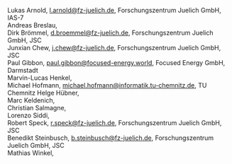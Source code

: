 Lukas Arnold, l.arnold@fz-juelich.de, Forschungszentrum Juelich GmbH, IAS-7  
Andreas Breslau,  
Dirk Brömmel, d.broemmel@fz-juelich.de, Forschungszentrum Juelich GmbH, JSC  
Junxian Chew, j.chew@fz-juelich.de, Forschungszentrum Juelich GmbH, JSC  
Paul Gibbon, paul.gibbon@focused-energy.world, Focused Energy GmbH, Darmstadt  
Marvin-Lucas Henkel,  
Michael Hofmann, michael.hofmann@informatik.tu-chemnitz.de, TU Chemnitz
Helge Hübner,  
Marc Keldenich,  
Christian Salmagne,  
Lorenzo Siddi,  
Robert Speck, r.speck@fz-juelich.de, Forschungszentrum Juelich GmbH, JSC  
Benedikt Steinbusch, b.steinbusch@fz-juelich.de, Forschungszentrum Juelich GmbH, JSC  
Mathias Winkel,  
